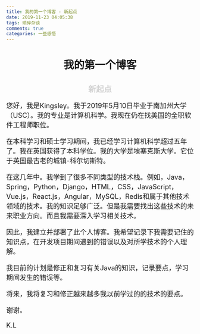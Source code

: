 ```yaml
---
title: 我的第一个博客 - 新起点
date: 2019-11-23 04:05:38
tags: 琐碎杂谈
comments: true
categories: 一些感悟
---
```

<center> <h1>我的第一个博客</h1> </center>
<center> <h2> <font color = lightgray>新起点</font> </h2> </center>

<font size = 4>
您好，我是Kingsley。我于2019年5月10日毕业于南加州大学（USC）。我的专业是计算机科学。我现在仍在找美国的全职软件工程师职位。


在本科学习和硕士学习期间，我已经学习计算机科学超过五年了。我在英国获得了本科学位。我的大学是埃塞克斯大学。它位于英国最古老的城镇-科尔切斯特。

在这几年中。我学到了很多不同类型的技术栈。例如，Java，Spring，Python，Django，HTML，CSS，JavaScript，Vue.js，React.js，Angular，MySQL，Redis和属于其他技术领域的技术。我的知识足够广泛。但是我需要找出这些技术的未来职业方向。而且我需要深入学习相关技术。

因此，我建立并部署了此个人博客。我希望记录下我需要记住的知识点，在开发项目期间遇到的错误以及对所学技术的个人理解。

我目前的计划是修正和复习有关Java的知识，记录要点，学习期间发生的错误等。

将来，我将复习和修正越来越多我以前学过的的技术的要点。

谢谢。

K.L
</font>